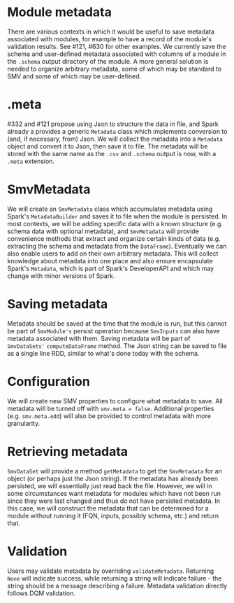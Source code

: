 # Module metadata

There are various contexts in which it would be useful to save metadata associated with modules, for example to have a record of the module's validation results. See #121, #630 for other examples. We currently save the schema and user-defined metadata associated with columns of a module in the `.schema` output directory of the module. A more general solution is needed to organize arbitrary metadata, some of which may be standard to SMV and some of which may be user-defined.

# .meta
 #332 and #121 propose using Json to structure the data in file, and Spark already a provides a generic `Metadata` class which implements conversion to (and, if necessary, from) Json. We will collect the metadata into a `Metadata` object and convert it to Json, then save it to file. The metadata will be stored with the same name as the `.csv` and `.schema` output is now, with a `.meta` extension.

# SmvMetadata

 We will create an `SmvMetadata` class which accumulates metadata using Spark's `MetadataBuilder` and saves it to file when the module is persisted. In most contexts, we will be adding specific data with a known structure (e.g. schema data with optional metadata), and `SmvMetadata` will provide convenience methods that extract and organize certain kinds of data (e.g. extracting the schema and metadata from the `DataFrame`). Eventually we can also enable users to add on their own arbitrary metadata. This will collect knowledge about metadata into one place and also ensure encapsulate Spark's `Metadata`, which is part of Spark's DeveloperAPI and which may change with minor versions of Spark.

# Saving metadata

Metadata should be saved at the time that the module is run, but this cannot be part of `SmvModule's` persist operation because `SmvInputs` can also have metadata associated with them. Saving metadata will be part of `SmvDataSets'` `computeDataFrame` method. The Json string can be saved to file as a single line RDD, similar to what's done today with the schema.

# Configuration

We will create new SMV properties to configure what metadata to save. All metadata will be turned off with `smv.meta = false`. Additional properties (e.g. `smv.meta.edd`) will also be provided to control metadata with more granularity.

# Retrieving metadata

`SmvDataSet` will provide a method `getMetadata` to get the `SmvMetadata` for an object (or perhaps just the Json string). If the metadata has already been persisted, we will essentially just read back the file. However, we will in some circumstances want metadata for modules which have not been run since they were last changed and thus do not have persisted metadata. In this case, we will construct the metadata that can be determined for a module without running it (FQN, inputs, possibly schema, etc.) and return that.

# Validation

Users may validate metadata by overriding `validateMetadata`. Returning `None` will indicate success, while returning a string will indicate failure - the string should be a message describing a failure. Metadata validation directly follows DQM validation. 